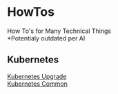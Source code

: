 # HowTos
How To's for Many Technical Things \
*Potentialy outdated per AI

## Kubernetes
[Kubernetes Upgrade](/Kubernetes_Upgrade.md) \
[Kubernetes Common](/Kubernetes_Common.md)